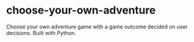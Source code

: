 # choose-your-own-adventure
Choose your own adventure game with a game outcome decided on user decisions. Built with Python. 
